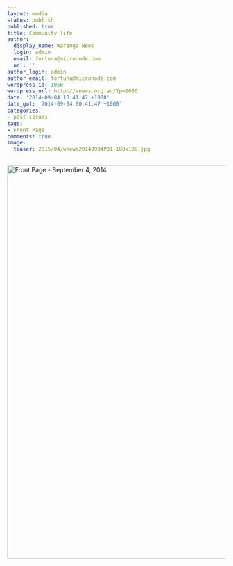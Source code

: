 ```yaml
---
layout: media
status: publish
published: true
title: Community life
author:
  display_name: Waranga News
  login: admin
  email: fortuna@micronode.com
  url: ''
author_login: admin
author_email: fortuna@micronode.com
wordpress_id: 1050
wordpress_url: http://wnews.org.au/?p=1050
date: '2014-09-04 10:41:47 +1000'
date_gmt: '2014-09-04 00:41:47 +1000'
categories:
- past-issues
tags:
- Front Page
comments: true
image:
  teaser: 2015/04/wnews20140904P01-188x188.jpg
---
```


<a href="{{ site.url }}/images/2014/09/wnews20140904P01.pdf"><img class="alignnone size-full wp-image-1048" alt="Front Page - September 4, 2014" src="{{ site.url }}/images/2014/09/wnews20140904P01.jpg" width="624" height="907" /></a>
